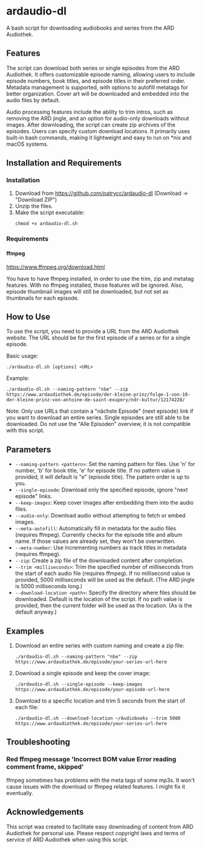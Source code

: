 # ardaudio-dl

A bash script for downloading audiobooks and series from the ARD Audiothek.

## Features

The script can download both series or single episodes from the ARD Audiothek. It offers customizable episode naming, allowing users to include episode numbers, book titles, and episode titles in their preferred order. Metadata management is supported, with options to autofill metatags for better organization. Cover art will be downloaded and embedded into the audio files by default.

Audio processing features include the ability to trim intros, such as removing the ARD jingle, and an option for audio-only downloads without images. After downloading, the script can create zip archives of the episodes. Users can specify custom download locations. It primarily uses built-in bash commands, making it lightweight and easy to run on *nix and macOS systems.

## Installation and Requirements

### Installation

1. Download from https://github.com/patrycc/ardaudio-dl (Download -> "Download ZIP")
2. Unzip the files.
3. Make the script executable:
   ```
   chmod +x ardaudio-dl.sh
   ```

### Requirements

#### ffmpeg

https://www.ffmpeg.org/download.html

You have to have ffmpeg installed, in order to use the trim, zip and metatag features. With no ffmpeg installed, those features will be ignored. Also, episode thumbnail images will still be downloaded, but not set as thumbnails for each episode.

## How to Use

To use the script, you need to provide a URL from the ARD Audiothek website. The URL should be for the first episode of a series or for a single episode.

Basic usage:
```
./ardaudio-dl.sh [options] <URL>
```

Example:
```
./ardaudio-dl.sh --naming-pattern "nbe" --zip https://www.ardaudiothek.de/episode/der-kleine-prinz/folge-1-von-10-der-kleine-prinz-von-antoine-de-saint-exupery/ndr-kultur/12174228/
```

Note: Only use URLs that contain a "nächste Episode" (next episode) link if you want to download an entire series. Single episodes are still able to be downloaded. Do not use the "Alle Episoden" overview, it is not compatible with this script.

## Parameters

- `--naming-pattern <pattern>`: Set the naming pattern for files. Use 'n' for number, 'b' for book title, 'e' for episode title. If no pattern value is provided, it will default is "e" (episode title). The pattern order is up to you.
- `--single-episode`: Download only the specified episode, ignore "next episode" links.
- `--keep-images`: Keep cover images after embedding them into the audio files.
- `--audio-only`: Download audio without attempting to fetch or embed images.
- `--meta-autofill`: Automatically fill in metadata for the audio files (requires ffmpeg). Currently checks for the episode title and album name. If those values are already set, they won't be overwritten.
- `--meta-number`: Use incrementing numbers as track titles in metadata (requires ffmpeg).
- `--zip`: Create a zip file of the downloaded content after completion.
- `--trim <milliseconds>`: Trim the specified number of milliseconds from the start of each audio file (requires ffmpeg). If no millisecond value is provided, 5000 milliseconds will be used as the default. (The ARD jingle is 5000 milliseconds long.) 
- `--download-location <path>`: Specify the directory where files should be downloaded. Default is the location of the script. If no path value is provided, then the current folder will be used as the location. (As is the default anyway.)

## Examples

1. Download an entire series with custom naming and create a zip file:
   ```
   ./ardaudio-dl.sh --naming-pattern "nbe" --zip https://www.ardaudiothek.de/episode/your-series-url-here
   ```

2. Download a single episode and keep the cover image:
   ```
   ./ardaudio-dl.sh --single-episode --keep-images https://www.ardaudiothek.de/episode/your-episode-url-here
   ```

3. Download to a specific location and trim 5 seconds from the start of each file:
   ```
   ./ardaudio-dl.sh --download-location ~/Audiobooks --trim 5000 https://www.ardaudiothek.de/episode/your-series-url-here
   ```
   
## Troubleshooting

### Red ffmpeg message 'Incorrect BOM value Error reading comment frame, skipped'

ffmpeg sometimes has problems with the meta tags of some mp3s. It won't cause issues with the download or ffmpeg related features. I might fix it eventually.

## Acknowledgements

This script was created to facilitate easy downloading of content from ARD Audiothek for personal use. Please respect copyright laws and terms of service of ARD Audiothek when using this script.
